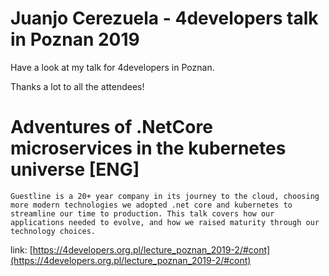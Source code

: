 # Juanjo Cerezuela - 4developers talk in Poznan 2019

Have a look at my talk for 4developers in Poznan.

Thanks a lot to all the attendees!

# Adventures of .NetCore microservices in the kubernetes universe [ENG]

```
Guestline is a 20+ year company in its journey to the cloud, choosing more modern technologies we adopted .net core and kubernetes to streamline our time to production. This talk covers how our applications needed to evolve, and how we raised maturity through our technology choices.
```

link:
[https://4developers.org.pl/lecture_poznan_2019-2/#cont](https://4developers.org.pl/lecture_poznan_2019-2/#cont)
